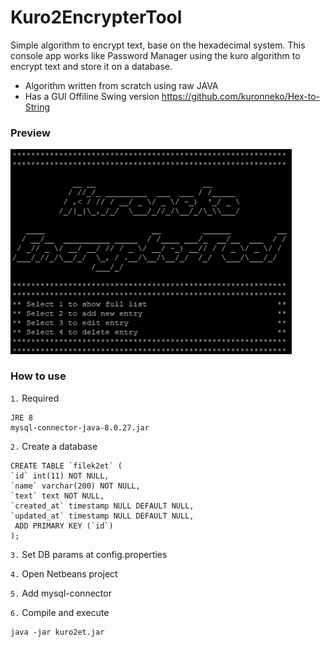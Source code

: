 # Kuro2EncrypterTool
Simple algorithm to encrypt text, base on the hexadecimal system. This console app works like Password Manager using the kuro algorithm to encrypt text and store it on a database.

* Algorithm written from scratch using raw JAVA
* Has a GUI Offiline Swing version https://github.com/kuronneko/Hex-to-String


### Preview
<p> <img src="https://github.com/kuronneko/kuro2et/blob/master/kuro2et.png" width="450"> </p>

### How to use
`1.` Required

    JRE 8
    mysql-connector-java-8.0.27.jar

`2.` Create a database

    CREATE TABLE `filek2et` (
    `id` int(11) NOT NULL,
    `name` varchar(200) NOT NULL,
    `text` text NOT NULL,
    `created_at` timestamp NULL DEFAULT NULL,
    `updated_at` timestamp NULL DEFAULT NULL,
     ADD PRIMARY KEY (`id`)
    );
    
`3.` Set DB params at config.properties

`4.` Open Netbeans project

`5.` Add mysql-connector

`6.` Compile and execute

    java -jar kuro2et.jar
 

